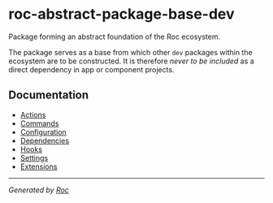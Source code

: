 # roc-abstract-package-base-dev

Package forming an abstract foundation of the Roc ecosystem.

The package serves as a base from which other `dev` packages within the ecosystem are to be constructed.
It is therefore _never to be included_ as a direct dependency in app or component projects.

## Documentation
- [Actions](/docs/Actions.md)
- [Commands](/docs/Commands.md)
- [Configuration](/docs/Configuration.md)
- [Dependencies](/docs/Dependencies.md)
- [Hooks](/docs/Hooks.md)
- [Settings](/docs/Settings.md)
- [Extensions](/docs/Extensions.md)

---
_Generated by [Roc](https://github.com/rocjs/roc)_
